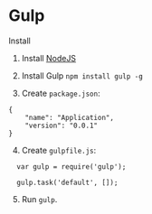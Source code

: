 # Gulp
Install

1) Install <a href="https://nodejs.org/">NodeJS</a>
2) Install Gulp <code>npm install gulp -g</code>

3) Create <code>package.json</code>:

```
{
    "name": "Application",
    "version": "0.0.1"
}
```

4) Create <code>gulpfile.js</code>:

```
  var gulp = require('gulp');
  
  gulp.task('default', []); 
```

5) Run <code>gulp</code>. 
